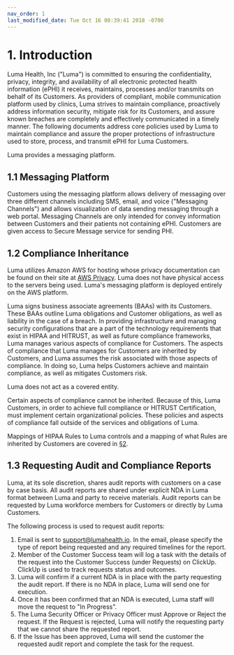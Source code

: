 ```yaml
---
nav_order: 1
last_modified_date: Tue Oct 16 08:39:41 2018 -0700
---
```


# 1. Introduction

Luma Health, Inc ("Luma") is committed to ensuring the confidentiality, privacy, integrity, and availability of all electronic protected health information (ePHI) it receives, maintains, processes and/or transmits on behalf of its Customers. As providers of compliant, mobile communication platform used by clinics, Luma strives to maintain compliance, proactively address information security, mitigate risk for its Customers, and assure known breaches are completely and effectively communicated in a timely manner. The following documents address core policies used by Luma to maintain compliance and assure the proper protections of infrastructure used to store, process, and transmit ePHI for Luma Customers.

Luma provides a messaging platform.

## 1.1 Messaging Platform

Customers using the messaging platform allows delivery of messaging over three different channels including SMS, email, and voice ("Messaging Channels") and allows visualization of data sending messaging through a web portal. Messaging Channels are only intended for convey information between Customers and their patients not containing ePHI. Customers are given access to Secure Message service for sending PHI.

## 1.2 Compliance Inheritance

Luma utilizes Amazon AWS for hosting whose privacy documentation can be found on their site at [AWS Privacy](https://aws.amazon.com/privacy/). Luma does not have physical access to the servers being used. Luma's messaging platform is deployed entirely on the AWS platform.

Luma signs business associate agreements (BAAs) with its Customers. These BAAs outline Luma obligations and Customer obligations, as well as liability in the case of a breach. In providing infrastructure and managing security configurations that are a part of the technology requirements that exist in HIPAA and HITRUST, as well as future compliance frameworks, Luma manages various aspects of compliance for Customers. The aspects of compliance that Luma manages for Customers are inherited by Customers, and Luma assumes the risk associated with those aspects of compliance. In doing so, Luma helps Customers achieve and maintain compliance, as well as mitigates Customers risk.

Luma does not act as a covered entity.

Certain aspects of compliance cannot be inherited. Because of this, Luma Customers, in order to achieve full compliance or HITRUST Certification, must implement certain organizational policies. These policies and aspects of compliance fall outside of the services and obligations of Luma.

Mappings of HIPAA Rules to Luma controls and a mapping of what Rules are inherited by Customers are covered in [§2](#2.-hipaa-inheritance).

## 1.3 Requesting Audit and Compliance Reports

Luma, at its sole discretion, shares audit reports with customers on a case by case basis. All audit reports are shared under explicit NDA in Luma format between Luma and party to receive materials. Audit reports can be requested by Luma workforce members for Customers or directly by Luma Customers.

The following process is used to request audit reports:

1. Email is sent to support@lumahealth.io. In the email, please specify the type of report being requested and any required timelines for the report.
1. Member of the Customer Success team will log a task with the details of the request into the Customer Success (under Requests) on ClickUp. ClickUp is used to track requests status and outcomes.
1. Luma will confirm if a current NDA is in place with the party requesting the audit report. If there is no NDA in place, Luma will send one for execution.
1. Once it has been confirmed that an NDA is executed, Luma staff will move the request to "In Progress".
1. The Luma Security Officer or Privacy Officer must Approve or Reject the request. If the Request is rejected, Luma will notify the requesting party that we cannot share the requested report.
1. If the Issue has been approved, Luma will send the customer the requested audit report and complete the task for the request.
